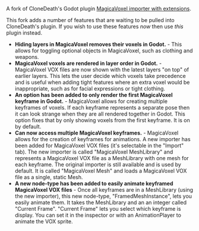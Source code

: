 A fork of CloneDeath's Godot plugin [MagicaVoxel importer with extensions](https://github.com/CloneDeath/MagicaVoxel-Importer-with-Extensions).

This fork adds a number of features that are waiting to be pulled into CloneDeath's plugin.  If you wish to use these features _now_ then use _this_ plugin instead.

- __Hiding layers in MagicaVoxel removes their voxels in Godot.__ - This allows for toggling optional objects in MagicaVoxel, such as clothing and weapons.
- __MagicaVoxel voxels are rendered in layer order in Godot.__ - MagicaVoxel VOX files are now shown with the latest layers "on top" of earlier layers. This lets the user decide which voxels take precedence and is useful when adding tight features where an extra voxel would be inappropriate, such as for facial expressions or tight clothing.
- __An option has been added to only render the first MagicaVoxel keyframe in Godot.__ - MagicaVoxel allows for creating multiple keyframes of voxels. If each keyframe represents a separate pose then it can look strange when they are all rendered together in Godot. This option fixes that by only showing voxels from the first keyframe. It is on by default.
- __Can now access multiple MagicaVoxel keyframes.__ - MagicaVoxel allows for the creation of keyframes for animations. A new importer has been added for MagicaVoxel VOX files (it's selectable in the "Import" tab). The new importer is called "MagicaVoxel MeshLibrary" and represents a MagicaVoxel VOX file as a MeshLibrary with one mesh for each keyframe. The original importer is still available and is used by default. It is called "MagicaVoxel Mesh" and loads a MagicaVoxel VOX file as a single, static Mesh.
- __A new node-type has been added to easily animate keyframed MagicaVoxel VOX files__ - Once all keyframes are in a MeshLibrary (using the new importer), this new node-type, "FramedMeshInstance", lets you easily animate them. It takes the MeshLibrary and an an integer called "Current Frame". "Current Frame" lets you select which keyframe is display. You can set it in the inspector or with an AnimationPlayer to animate the VOX sprite.
